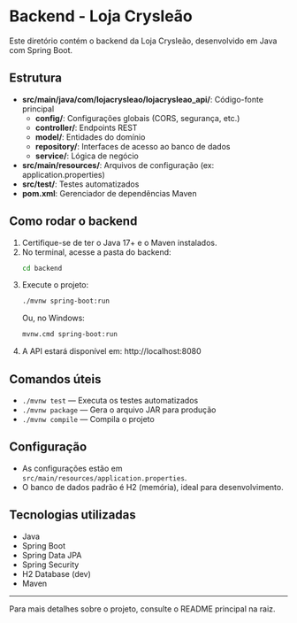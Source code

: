 # Backend - Loja Crysleão

Este diretório contém o backend da Loja Crysleão, desenvolvido em Java com Spring Boot.

## Estrutura

- **src/main/java/com/lojacrysleao/lojacrysleao_api/**: Código-fonte principal
  - **config/**: Configurações globais (CORS, segurança, etc.)
  - **controller/**: Endpoints REST
  - **model/**: Entidades do domínio
  - **repository/**: Interfaces de acesso ao banco de dados
  - **service/**: Lógica de negócio
- **src/main/resources/**: Arquivos de configuração (ex: application.properties)
- **src/test/**: Testes automatizados
- **pom.xml**: Gerenciador de dependências Maven

## Como rodar o backend

1. Certifique-se de ter o Java 17+ e o Maven instalados.
2. No terminal, acesse a pasta do backend:
   ```sh
   cd backend
   ```
3. Execute o projeto:
   ```sh
   ./mvnw spring-boot:run
   ```
   Ou, no Windows:
   ```sh
   mvnw.cmd spring-boot:run
   ```
4. A API estará disponível em: http://localhost:8080

## Comandos úteis

- `./mvnw test` — Executa os testes automatizados
- `./mvnw package` — Gera o arquivo JAR para produção
- `./mvnw compile` — Compila o projeto

## Configuração

- As configurações estão em `src/main/resources/application.properties`.
- O banco de dados padrão é H2 (memória), ideal para desenvolvimento.

## Tecnologias utilizadas

- Java
- Spring Boot
- Spring Data JPA
- Spring Security
- H2 Database (dev)
- Maven

---

Para mais detalhes sobre o projeto, consulte o README principal na raiz.
